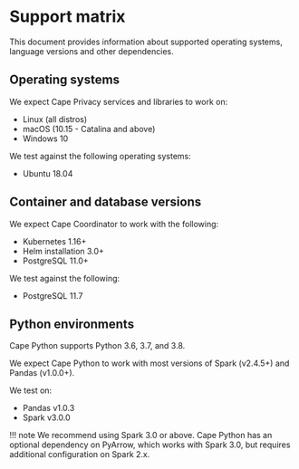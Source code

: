 # Support matrix

This document provides information about supported operating systems, language versions and other dependencies.

## Operating systems

We expect Cape Privacy services and libraries to work on:

* Linux (all distros)
* macOS (10.15 - Catalina and above)
* Windows 10

We test against the following operating systems:

* Ubuntu 18.04

## Container and database versions

We expect Cape Coordinator to work with the following:

* Kubernetes 1.16+
* Helm installation 3.0+
* PostgreSQL 11.0+

We test against the following:

* PostgreSQL 11.7

## Python environments

Cape Python supports Python 3.6, 3.7, and 3.8.

We expect Cape Python to work with most versions of Spark (v2.4.5+) and Pandas (v1.0.0+). 

We test on:

* Pandas v1.0.3
* Spark v3.0.0

!!! note
    We recommend using Spark 3.0 or above. Cape Python has an optional dependency on PyArrow, which works with Spark 3.0, but requires additional configuration on Spark 2.x.
